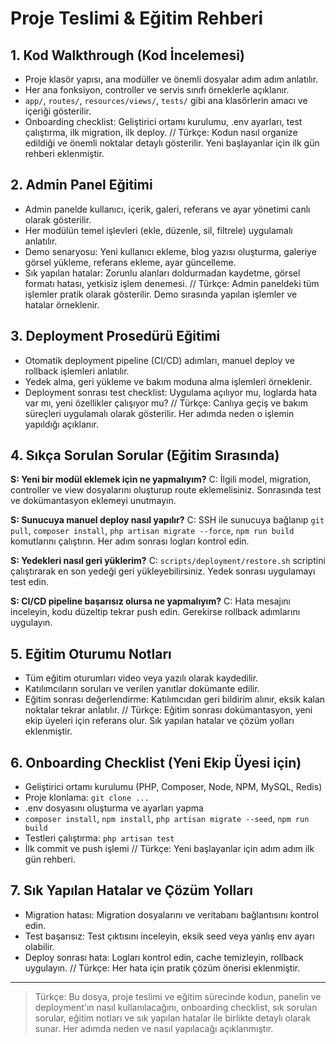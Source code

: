 # Proje Teslimi & Eğitim Rehberi

## 1. Kod Walkthrough (Kod İncelemesi)

- Proje klasör yapısı, ana modüller ve önemli dosyalar adım adım anlatılır.
- Her ana fonksiyon, controller ve servis sınıfı örneklerle açıklanır.
- `app/`, `routes/`, `resources/views/`, `tests/` gibi ana klasörlerin amacı ve içeriği gösterilir.
- Onboarding checklist: Geliştirici ortamı kurulumu, .env ayarları, test çalıştırma, ilk migration, ilk deploy.
// Türkçe: Kodun nasıl organize edildiği ve önemli noktalar detaylı gösterilir. Yeni başlayanlar için ilk gün rehberi eklenmiştir.

## 2. Admin Panel Eğitimi

- Admin panelde kullanıcı, içerik, galeri, referans ve ayar yönetimi canlı olarak gösterilir.
- Her modülün temel işlevleri (ekle, düzenle, sil, filtrele) uygulamalı anlatılır.
- Demo senaryosu: Yeni kullanıcı ekleme, blog yazısı oluşturma, galeriye görsel yükleme, referans ekleme, ayar güncelleme.
- Sık yapılan hatalar: Zorunlu alanları doldurmadan kaydetme, görsel formatı hatası, yetkisiz işlem denemesi.
// Türkçe: Admin paneldeki tüm işlemler pratik olarak gösterilir. Demo sırasında yapılan işlemler ve hatalar örneklenir.

## 3. Deployment Prosedürü Eğitimi

- Otomatik deployment pipeline (CI/CD) adımları, manuel deploy ve rollback işlemleri anlatılır.
- Yedek alma, geri yükleme ve bakım moduna alma işlemleri örneklenir.
- Deployment sonrası test checklist: Uygulama açılıyor mu, loglarda hata var mı, yeni özellikler çalışıyor mu?
// Türkçe: Canlıya geçiş ve bakım süreçleri uygulamalı olarak gösterilir. Her adımda neden o işlemin yapıldığı açıklanır.

## 4. Sıkça Sorulan Sorular (Eğitim Sırasında)

**S: Yeni bir modül eklemek için ne yapmalıyım?**
C: İlgili model, migration, controller ve view dosyalarını oluşturup route eklemelisiniz. Sonrasında test ve dokümantasyon eklemeyi unutmayın.

**S: Sunucuya manuel deploy nasıl yapılır?**
C: SSH ile sunucuya bağlanıp `git pull`, `composer install`, `php artisan migrate --force`, `npm run build` komutlarını çalıştırın. Her adım sonrası logları kontrol edin.

**S: Yedekleri nasıl geri yüklerim?**
C: `scripts/deployment/restore.sh` scriptini çalıştırarak en son yedeği geri yükleyebilirsiniz. Yedek sonrası uygulamayı test edin.

**S: CI/CD pipeline başarısız olursa ne yapmalıyım?**
C: Hata mesajını inceleyin, kodu düzeltip tekrar push edin. Gerekirse rollback adımlarını uygulayın.

## 5. Eğitim Oturumu Notları

- Tüm eğitim oturumları video veya yazılı olarak kaydedilir.
- Katılımcıların soruları ve verilen yanıtlar dokümante edilir.
- Eğitim sonrası değerlendirme: Katılımcıdan geri bildirim alınır, eksik kalan noktalar tekrar anlatılır.
// Türkçe: Eğitim sonrası dokümantasyon, yeni ekip üyeleri için referans olur. Sık yapılan hatalar ve çözüm yolları eklenmiştir.

## 6. Onboarding Checklist (Yeni Ekip Üyesi için)

- Geliştirici ortamı kurulumu (PHP, Composer, Node, NPM, MySQL, Redis)
- Proje klonlama: `git clone ...`
- .env dosyasını oluşturma ve ayarları yapma
- `composer install`, `npm install`, `php artisan migrate --seed`, `npm run build`
- Testleri çalıştırma: `php artisan test`
- İlk commit ve push işlemi
// Türkçe: Yeni başlayanlar için adım adım ilk gün rehberi.

## 7. Sık Yapılan Hatalar ve Çözüm Yolları

- Migration hatası: Migration dosyalarını ve veritabanı bağlantısını kontrol edin.
- Test başarısız: Test çıktısını inceleyin, eksik seed veya yanlış env ayarı olabilir.
- Deploy sonrası hata: Logları kontrol edin, cache temizleyin, rollback uygulayın.
// Türkçe: Her hata için pratik çözüm önerisi eklenmiştir.

---

> Türkçe: Bu dosya, proje teslimi ve eğitim sürecinde kodun, panelin ve deployment'ın nasıl kullanılacağını, onboarding checklist, sık sorulan sorular, eğitim notları ve sık yapılan hatalar ile birlikte detaylı olarak sunar. Her adımda neden ve nasıl yapılacağı açıklanmıştır. 